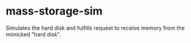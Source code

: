 # mass-storage-sim
Simulates the hard disk and fulfills request to receive memory from the mimicked "hard disk".

